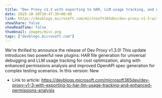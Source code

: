 ```yaml
---
title: "Dev Proxy v1.3 with exporting to HAR, LLM usage tracking, and enhanced permissions analysis"
date: 2025-10-30T10:47:35+00:00
link: https://devblogs.microsoft.com/microsoft365dev/dev-proxy-v1-3-with-exporting-to-har-llm-usage-tracking-and-enhanced-permissions-analysis
showShare: false
showReadTime: false
thumbnail: images/misc.png
tags: ["devblogs.microsoft.com"]
---
```

We're thrilled to announce the release of Dev Proxy v1.3.0! This update introduces two powerful new plugins: HAR file generation for universal debugging and LLM usage tracking for cost optimization, along with enhanced permissions analysis and improved OpenAPI spec generation for complex testing scenarios. In this version: New

- Link to article: https://devblogs.microsoft.com/microsoft365dev/dev-proxy-v1-3-with-exporting-to-har-llm-usage-tracking-and-enhanced-permissions-analysis